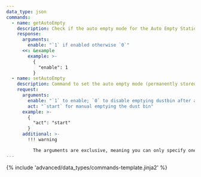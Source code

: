 ```yaml
---
data_type: json
commands:
  - name: getAutoEmpty
    description: Check if the auto empty mode for the Auto Empty Station is activated.
    response:
      arguments:
        enable: "`1` if enabled otherwise `0`"
      <<: &example
        example: >-
          {
            "enable": 1
          }
  - name: setAutoEmpty
    description: Command to set the auto empty mode (permanently stored) or to manually empty dust bin.
    request:
      arguments:
        enable: "`1` to enable; `0` to disable emptying dustbin after a cleaning job" 
        act: "`start` for manual emptying the dust bin"
      example: >-
        {
          "act": "start"
        }
      additional: >-
        !!! warning

          The arguments are exclusive, meaning you can only specify one at the time!
---
```


{% include 'advanced/data_types/commands-template.jinja2' %}
